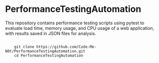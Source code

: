 # PerformanceTestingAutomation
This repository contains performance testing scripts using pytest to evaluate load time, memory usage, and CPU usage of a web application, with results saved in JSON files for analysis.

<p>
  <code id="code-block">
    git clone https://github.com/Code-Me-N0t/PerformanceTestingAutomation.git
    cd PerformanceTestingAutomation
  </code>
</p>
